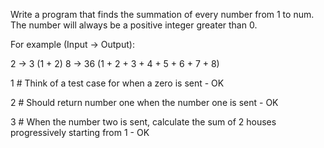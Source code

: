 Write a program that finds the summation of every number from 1 to num. The number will always be a positive integer greater than 0.

For example (Input -> Output):

2 -> 3 (1 + 2)
8 -> 36 (1 + 2 + 3 + 4 + 5 + 6 + 7 + 8)


1 # Think of a test case for when a zero is sent - OK

2 # Should return number one when the number one is sent - OK

3 # When the number two is sent, calculate the sum of 2 houses progressively starting from 1 - OK
